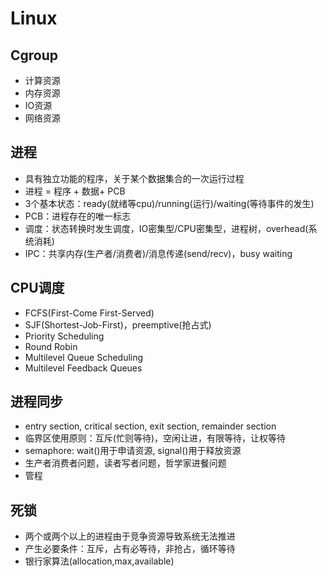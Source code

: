 # Linux

## Cgroup

 - 计算资源
 - 内存资源
 - IO资源
 - 网络资源

## 进程
 - 具有独立功能的程序，关于某个数据集合的一次运行过程
 - 进程 = 程序 + 数据+ PCB
 - 3个基本状态：ready(就绪等cpu)/running(运行)/waiting(等待事件的发生)
 - PCB：进程存在的唯一标志
 - 调度：状态转换时发生调度，IO密集型/CPU密集型，进程树，overhead(系统消耗)
 - IPC：共享内存(生产者/消费者)/消息传递(send/recv)，busy waiting

## CPU调度
 - FCFS(First-Come First-Served)
 - SJF(Shortest-Job-First)，preemptive(抢占式)
 - Priority Scheduling
 - Round Robin
 - Multilevel  Queue Scheduling
 - Multilevel Feedback Queues

## 进程同步
 - entry section, critical section, exit section, remainder section
 - 临界区使用原则：互斥(忙则等待)，空闲让进，有限等待，让权等待
 - semaphore: wait()用于申请资源, signal()用于释放资源
 - 生产者消费者问题，读者写者问题，哲学家进餐问题
 - 管程

## 死锁
 - 两个或两个以上的进程由于竞争资源导致系统无法推进
 - 产生必要条件：互斥，占有必等待，非抢占，循环等待
 - 银行家算法(allocation,max,available)
